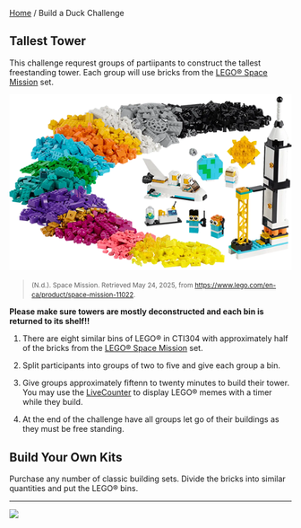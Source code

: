 [Home](/) / Build a Duck Challenge

<style>@import url("//readme.codeadam.ca/readme.css");</style>

## Tallest Tower

This challenge requrest groups of partiipants to construct the tallest freestanding tower. Each group will use bricks from the [LEGO&reg; Space Mission](https://www.lego.com/en-ca/product/space-mission-11022) set.

![](/images/tower/tower-space.png)

> <small>(N.d.). Space Mission. Retrieved May 24, 2025, from https://www.lego.com/en-ca/product/space-mission-11022. </small>

**Please make sure towers are mostly deconstructed and each bin is returned to its shelf!!**

1. There are eight similar bins of LEGO&reg; in CTI304 with approximately half of the bricks from the [LEGO&reg; Space Mission](https://www.lego.com/en-ca/product/space-mission-11022) set.  

2. Split participants into groups of two to five and give each group a bin. 

3. Give groups approximately fiftenn to twenty minutes to build their tower. You may use the [LiveCounter](https://pages.codeadam.ca/livecounter/) to display LEGO&reg; memes with a timer while they build.

4. At the end of the challenge have all groups let go of their buildings as they must be free standing. 

## Build Your Own Kits

Purchase any number of classic building sets. Divide the bricks into similar quantities and put the LEGO&reg; bins.

---

<a href="https://codeadam.ca">
<img src="https://cdn.codeadam.ca/images@1.0.0/codeadam-logo-coloured-horizontal.png" width="100">
</a>
